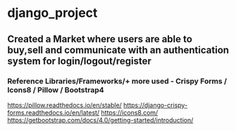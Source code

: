 # django_project
## Created a Market where users are able to buy,sell and communicate with an authentication system for login/logout/register
































### Reference Libraries/Frameworks/+ more used - Crispy Forms / Icons8 / Pillow / Bootstrap4

https://pillow.readthedocs.io/en/stable/
https://django-crispy-forms.readthedocs.io/en/latest/
https://icons8.com/
https://getbootstrap.com/docs/4.0/getting-started/introduction/
